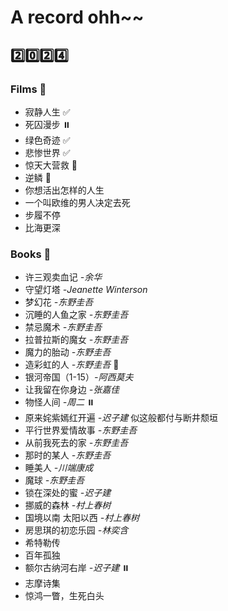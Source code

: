 # A record ohh~~
## :two::zero::two::four:
### Films :movie_camera:
- 寂静人生 :white_check_mark:
- 死囚漫步 ⏸️
- 绿色奇迹 :white_check_mark:
- 悲惨世界 :white_check_mark:
- 惊天大营救 💩
- 逆鳞 💩
- 你想活出怎样的人生
- 一个叫欧维的男人决定去死
- 步履不停
- 比海更深
### Books :book:
- 许三观卖血记 *-余华*
- 守望灯塔 *-Jeanette Winterson*
- 梦幻花 *-东野圭吾*
- 沉睡的人鱼之家 *-东野圭吾*
- 禁忌魔术 *-东野圭吾*
- 拉普拉斯的魔女 *-东野圭吾*
- 魔力的胎动 *-东野圭吾*
- 造彩虹的人 *-东野圭吾* :rainbow:
- 银河帝国（1-15）*-阿西莫夫*
- 让我留在你身边 *-张嘉佳* 
- 物怪人间 *-周二* ⏸️
- 原来姹紫嫣红开遍 *-迟子建* 似这般都付与断井颓垣
- 平行世界爱情故事 *-东野圭吾*
- 从前我死去的家 *-东野圭吾* 
- 那时的某人 *-东野圭吾*
- 睡美人 *-川端康成* 
- 魔球 *-东野圭吾*
- 锁在深处的蜜 *-迟子建* 
- 挪威的森林 *-村上春树* 
- 国境以南 太阳以西 *-村上春树* 
- 房思琪的初恋乐园 *-林奕含*
- 希特勒传
- 百年孤独
- 额尔古纳河右岸 *-迟子建* ⏸️
- 志摩诗集
- 惊鸿一瞥，生死白头
